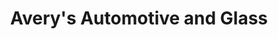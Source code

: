 ---
title: "Avery's Automotive and Glass"
url: /owings/averys-automotive-and-glass/
shop: car repair
---